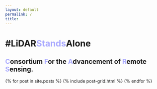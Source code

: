 ```yaml
---
layout: default
permalink: /
title: 
---
```


<div class="page-lead" style="background-image:url(https://cfars.github.io/images/montage.png)">
  <div class="wrap page-lead-content">
	<h1>#LiDAR<span style="color:#aaaaff">Stands</span>Alone</h1>
	<h2><span style="color:#aaaaff">C</span>onsortium <span style="color:#aaaaff">F</span>or the <span style="color:#aaaaff">A</span>dvancement of <span style="color:#aaaaff">R</span>emote <span style="color:#aaaaff">S</span>ensing.</h2>
  </div><!-- /.page-lead-content -->
</div><!-- /.page-lead -->

<div class="tiles">
{% for post in site.posts %}
	{% include post-grid.html %}
{% endfor %}
</div><!-- /.tiles -->
